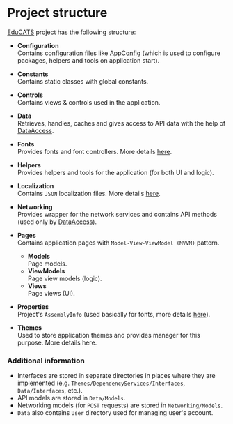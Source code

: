 # Project structure

[EduCATS](./source/EduCATS) project has the following structure:

- **Configuration**  
Contains configuration files like [AppConfig](https://ilyalehchylin.github.io/educats-xamarin/api/EduCATS.Configuration.AppConfig.html) (which is used to configure packages, helpers and tools on application start).

- **Constants**  
Contains static classes with global constants.

- **Controls**  
Contains views & controls used in the application.

- **Data**  
Retrieves, handles, caches and gives access to API data with the help of [DataAccess](https://ilyalehchylin.github.io/educats-xamarin/api/EduCATS.Data.DataAccess.html).

- **Fonts**  
Provides fonts and font controllers. More details [here](./pages/articles/resources.md#fonts).

- **Helpers**  
Provides helpers and tools for the application (for both UI and logic).

- **Localization**  
Contains `JSON` localization files. More details [here](./pages/articles/resources.md#localization).

- **Networking**  
Provides wrapper for the network services and contains API methods (used only by [DataAccess](https://ilyalehchylin.github.io/educats-xamarin/api/EduCATS.Data.DataAccess.html)).

- **Pages**  
Contains application pages with `Model-View-ViewModel (MVVM)` pattern.  
  - **Models**  
  Page models.
  - **ViewModels**  
  Page view models (logic).
  - **Views**  
  Page views (UI).

- **Properties**  
Project's `AssemblyInfo` (used basically for fonts, more details [here](./pages/articles/resources.md#fonts)).

- **Themes**  
Used to store application themes and provides manager for this purpose. More details here.

### Additional information

- Interfaces are stored in separate directories in places where they are implemented (e.g. `Themes/DependencyServices/Interfaces`, `Data/Interfaces`, etc.).
- API models are stored in `Data/Models`.
- Networking models (for `POST` requests) are stored in `Networking/Models`.
- `Data` also contains `User` directory used for managing user's account.
